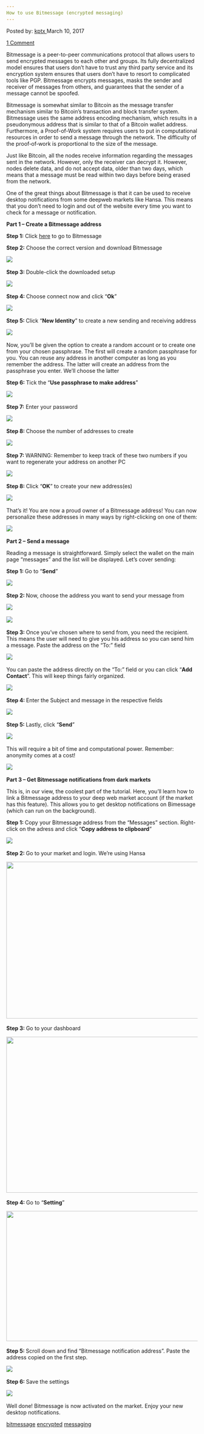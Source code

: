 ```yaml
---
How to use Bitmessage (encrypted messaging)
---
```

<article class="post-listing post-18531 post type-post status-publish format-standard has-post-thumbnail hentry 
tag-bitmessage tag-encrypted tag-messaging">
<div class="post-inner">
<span>Posted by: <a href="https://www.deepdotweb.com/author/kptx/" title="">kptx </a></span>
<span>March 10, 2017</span>

<span><a href="https://www.deepdotweb.com/2017/03/10/use-bitmessage-encrypted-messaging/#comments">1 Comment</a></span>


<p>Bitmessage is a peer-to-peer communications protocol that allows users to send encrypted messages to each other and groups. Its fully decentralized model ensures that users don’t have to trust any third party service and its encryption system ensures that users don’t have to resort to complicated tools like PGP. Bitmessage encrypts messages, masks the sender and receiver of messages from others, and guarantees that the sender of a message cannot be spoofed.</p>
<p>Bitmessage is somewhat similar to Bitcoin as the message transfer mechanism similar to Bitcoin’s transaction and block transfer system. Bitmessage uses the same address encoding mechanism, which results in a pseudonymous address that is similar to that of a Bitcoin wallet address. Furthermore, a Proof-of-Work system requires users to put in computational resources in order to send a message through the network. The difficulty of the proof‐of‐work is proportional to the size of the message.</p>
<p>Just like Bitcoin, all the nodes receive information regarding the messages sent in the network. However, only the receiver can decrypt it. However, nodes delete data, and do not accept data, older than two days, which means that a message must be read within two days before being erased from the network.</p>
<p>One of the great things about Bitmessage is that it can be used to receive desktop notifications from some deepweb markets like Hansa. This means that you don’t need to login and out of the website every time you want to check for a message or notification.</p>
<p><strong>Part 1 &#8211; Create a Bitmessage address</strong></p>
<p><strong>Step 1:</strong> Click <a href="https://bitmessage.org/">here</a> to go to Bitmessage</p>
<p><strong>Step 2:</strong> Choose the correct version and download Bitmessage</p>
<p><img class="wp-image-18541 aligncenter" src="/imgs/2017/03/word-image-11.png" srcset="/imgs/2017/03/word-image-11.png 1156w, /imgs/2017/03/word-image-11-300x130.png 300w, /imgs/2017/03/word-image-11-1024x444.png 1024w" sizes="(max-width: 1156px) 100vw, 1156px" /></p>
<p><strong>Step 3: </strong>Double-click the downloaded setup</p>
<p><img class="wp-image-18542 aligncenter" src="/imgs/2017/03/word-image-12.png" srcset="/imgs/2017/03/word-image-12.png 992w, /imgs/2017/03/word-image-12-300x139.png 300w, /imgs/2017/03/word-image-12-272x125.png 272w" sizes="(max-width: 992px) 100vw, 992px" /></p>
<p><strong>Step 4: </strong>Choose connect now and click “<strong>Ok</strong>”</p>
<p><img class="wp-image-18543 aligncenter" src="/imgs/2017/03/word-image-13.png" srcset="/imgs/2017/03/word-image-13.png 327w, /imgs/2017/03/word-image-13-300x176.png 300w" sizes="(max-width: 327px) 100vw, 327px" /></p>
<p><strong>Step 5: </strong>Click “<strong>New Identity</strong>” to create a new sending and receiving address</p>
<p><img class="wp-image-18544 aligncenter" src="/imgs/2017/03/word-image-14.png" srcset="/imgs/2017/03/word-image-14.png 925w, /imgs/2017/03/word-image-14-300x149.png 300w" sizes="(max-width: 925px) 100vw, 925px" /></p>
<p>Now, you’ll be given the option to create a random account or to create one from your chosen passphrase. The first will create a random passphrase for you. You can reuse any address in another computer as long as you remember the address. The latter will create an address from the passphrase you enter. We’ll choose the latter</p>
<p><strong>Step 6: </strong>Tick the “<strong>Use passphrase to make address</strong>”</p>
<p><img class="wp-image-18545 aligncenter" src="/imgs/2017/03/word-image-15.png" srcset="/imgs/2017/03/word-image-15.png 516w, /imgs/2017/03/word-image-15-278x300.png 278w" sizes="(max-width: 516px) 100vw, 516px" /></p>
<p><strong>Step 7:</strong> Enter your password</p>
<p><img class="wp-image-18546 aligncenter" src="/imgs/2017/03/word-image-16.png" srcset="/imgs/2017/03/word-image-16.png 404w, /imgs/2017/03/word-image-16-300x140.png 300w" sizes="(max-width: 404px) 100vw, 404px" /></p>
<p><strong>Step 8: </strong>Choose the number of addresses to create</p>
<p><img class="wp-image-18547 aligncenter" src="/imgs/2017/03/word-image-17.png" srcset="/imgs/2017/03/word-image-17.png 404w, /imgs/2017/03/word-image-17-300x140.png 300w" sizes="(max-width: 404px) 100vw, 404px" /></p>
<p><strong>Step 7: </strong>WARNING: Remember to keep track of these two numbers if you want to regenerate your address on another PC</p>
<p><img class="wp-image-18548 aligncenter" src="/imgs/2017/03/word-image-18.png" srcset="/imgs/2017/03/word-image-18.png 404w, /imgs/2017/03/word-image-18-300x140.png 300w" sizes="(max-width: 404px) 100vw, 404px" /></p>
<p><strong>Step 8: </strong>Click “<strong>OK</strong>” to create your new address(es)</p>
<p><img class="wp-image-18549 aligncenter" src="/imgs/2017/03/word-image-19.png" srcset="/imgs/2017/03/word-image-19.png 506w, /imgs/2017/03/word-image-19-300x178.png 300w" sizes="(max-width: 506px) 100vw, 506px" /></p>
<p>That’s it! You are now a proud owner of a Bitmessage address! You can now personalize these addresses in many ways by right-clicking on one of them:</p>
<p><img class="wp-image-18550 aligncenter" src="/imgs/2017/03/word-image-20.png" srcset="/imgs/2017/03/word-image-20.png 913w, /imgs/2017/03/word-image-20-300x147.png 300w" sizes="(max-width: 913px) 100vw, 913px" /></p>
<p><strong>Part 2 &#8211; Send a message</strong></p>
<p>Reading a message is straightforward. Simply select the wallet on the main page “messages” and the list will be displayed. Let’s cover sending:</p>
<p><strong>Step 1: </strong>Go to “<strong>Send</strong>”</p>
<p><img class="wp-image-18551 aligncenter" src="/imgs/2017/03/word-image-21.png" srcset="/imgs/2017/03/word-image-21.png 940w, /imgs/2017/03/word-image-21-300x146.png 300w" sizes="(max-width: 940px) 100vw, 940px" /></p>
<p><strong>Step 2: </strong>Now, choose the address you want to send your message from</p>
<p><img class="wp-image-18552 aligncenter" src="/imgs/2017/03/word-image-22.png" srcset="/imgs/2017/03/word-image-22.png 927w, /imgs/2017/03/word-image-22-300x150.png 300w, /imgs/2017/03/word-image-22-660x330.png 660w" sizes="(max-width: 927px) 100vw, 927px" /></p>
<p><img class="wp-image-18553 aligncenter" src="/imgs/2017/03/word-image-23.png" srcset="/imgs/2017/03/word-image-23.png 927w, /imgs/2017/03/word-image-23-300x148.png 300w" sizes="(max-width: 927px) 100vw, 927px" /></p>
<p><strong>Step 3: </strong>Once you’ve chosen where to send from, you need the recipient. This means the user will need to give you his address so you can send him a message. Paste the address on the “To:” field</p>
<p><img class="wp-image-18554 aligncenter" src="/imgs/2017/03/word-image-24.png" srcset="/imgs/2017/03/word-image-24.png 930w, /imgs/2017/03/word-image-24-300x147.png 300w" sizes="(max-width: 930px) 100vw, 930px" /></p>
<p>You can paste the address directly on the “To:” field or you can click “<strong>Add Contact</strong>”. This will keep things fairly organized.</p>
<p><img class="wp-image-18555 aligncenter" src="/imgs/2017/03/word-image-25.png" srcset="/imgs/2017/03/word-image-25.png 936w, /imgs/2017/03/word-image-25-300x150.png 300w, /imgs/2017/03/word-image-25-660x330.png 660w" sizes="(max-width: 936px) 100vw, 936px" /></p>
<p><strong>Step 4: </strong>Enter the Subject and message in the respective fields</p>
<p><img class="wp-image-18556 aligncenter" src="/imgs/2017/03/word-image-26.png" srcset="/imgs/2017/03/word-image-26.png 938w, /imgs/2017/03/word-image-26-300x147.png 300w" sizes="(max-width: 938px) 100vw, 938px" /></p>
<p><strong>Step 5: </strong>Lastly, click “<strong>Send</strong>”</p>
<p><img class="wp-image-18557 aligncenter" src="/imgs/2017/03/word-image-27.png" srcset="/imgs/2017/03/word-image-27.png 923w, /imgs/2017/03/word-image-27-300x151.png 300w" sizes="(max-width: 923px) 100vw, 923px" /></p>
<p>This will require a bit of time and computational power. Remember: anonymity comes at a cost!</p>
<p><img class="wp-image-18558" src="/imgs/2017/03/word-image-28.png" srcset="/imgs/2017/03/word-image-28.png 381w, /imgs/2017/03/word-image-28-300x18.png 300w" sizes="(max-width: 381px) 100vw, 381px" /></p>
<p><strong>Part 3 &#8211; Get Bitmessage notifications from dark markets</strong></p>
<p>This is, in our view, the coolest part of the tutorial. Here, you’ll learn how to link a Bitmessage address to your deep web market account (if the market has this feature). This allows you to get desktop notifications on Bimessage (which can run on the background).</p>
<p><strong>Step 1: </strong>Copy your Bitmessage address from the “Messages” section. Right-click on the adress and click “<strong>Copy address to clipboard</strong>”</p>
<p><img class="wp-image-18559 aligncenter" src="/imgs/2017/03/word-image-29.png" srcset="/imgs/2017/03/word-image-29.png 938w, /imgs/2017/03/word-image-29-300x148.png 300w" sizes="(max-width: 938px) 100vw, 938px" /></p>
<p><strong>Step 2: </strong>Go to your market and login. We’re using Hansa</p>
<p><img class="wp-image-18560 aligncenter" src="/imgs/2017/03/word-image-30.png" width="975" height="413" srcset="/imgs/2017/03/word-image-30.png 1188w, /imgs/2017/03/word-image-30-300x127.png 300w, /imgs/2017/03/word-image-30-1024x434.png 1024w" sizes="(max-width: 975px) 100vw, 975px" /></p>
<p><strong>Step 3: </strong>Go to your dashboard</p>
<p><img class="wp-image-18561 aligncenter" src="/imgs/2017/03/word-image-31.png" width="971" height="411" srcset="/imgs/2017/03/word-image-31.png 1188w, /imgs/2017/03/word-image-31-300x127.png 300w, /imgs/2017/03/word-image-31-1024x434.png 1024w" sizes="(max-width: 971px) 100vw, 971px" /></p>
<p><strong>Step 4: </strong>Go to “<strong>Setting</strong>”</p>
<p><img class="wp-image-18562 aligncenter" src="/imgs/2017/03/word-image-32.png" width="885" height="343" srcset="/imgs/2017/03/word-image-32.png 1169w, /imgs/2017/03/word-image-32-300x116.png 300w, /imgs/2017/03/word-image-32-1024x397.png 1024w" sizes="(max-width: 885px) 100vw, 885px" /></p>
<p><strong>Step 5: </strong>Scroll down and find “Bitmessage notification address”. Paste the address copied on the first step.</p>
<p><img class="wp-image-18563 aligncenter" src="/imgs/2017/03/word-image-33.png" srcset="/imgs/2017/03/word-image-33.png 956w, /imgs/2017/03/word-image-33-300x59.png 300w" sizes="(max-width: 956px) 100vw, 956px" /></p>
<p><strong>Step 6: </strong>Save the settings</p>
<p><img class="wp-image-18564 aligncenter" src="/imgs/2017/03/word-image-34.png" srcset="/imgs/2017/03/word-image-34.png 1003w, /imgs/2017/03/word-image-34-300x120.png 300w" sizes="(max-width: 1003px) 100vw, 1003px" /></p>
<p>Well done! Bitmessage is now activated on the market. Enjoy your new desktop notifications.</p>
</div>
<a href="https://www.deepdotweb.com/tag/bitmessage/" rel="tag">bitmessage</a> <a href="https://www.deepdotweb.com/tag/encrypted/" rel="tag">encrypted</a> <a href="https://www.deepdotweb.com/tag/messaging/" rel="tag">messaging</a></span> <span style="display:none" class="updated">2017-03-10<a href="https://www.deepdotweb.com/author/kptx/" title="Posts by kptx" rel="author">kptx</a></strong></div>
</div>
</article>


